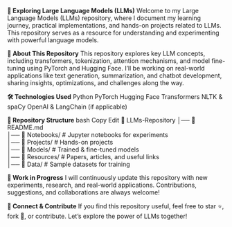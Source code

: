 **🚀 Exploring Large Language Models (LLMs)**
Welcome to my Large Language Models (LLMs) repository, where I document my learning journey, practical implementations, and hands-on projects related to LLMs. This repository serves as a resource for understanding and experimenting with powerful language models.

**📌 About This Repository**
This repository explores key LLM concepts, including transformers, tokenization, attention mechanisms, and model fine-tuning using PyTorch and Hugging Face. I’ll be working on real-world applications like text generation, summarization, and chatbot development, sharing insights, optimizations, and challenges along the way.

**🛠 Technologies Used**
Python
PyTorch
Hugging Face Transformers
NLTK & spaCy
OpenAI & LangChain (if applicable)

**📂 Repository Structure**
bash
Copy
Edit
📁 LLMs-Repository
│── 📄 README.md  
│── 📁 Notebooks/           # Jupyter notebooks for experiments  
│── 📁 Projects/            # Hands-on projects  
│── 📁 Models/              # Trained & fine-tuned models  
│── 📁 Resources/           # Papers, articles, and useful links  
│── 📁 Data/                # Sample datasets for training  

**🚧 Work in Progress**
I will continuously update this repository with new experiments, research, and real-world applications. Contributions, suggestions, and collaborations are always welcome!

**🤝 Connect & Contribute**
If you find this repository useful, feel free to star ⭐, fork 🍴, or contribute. Let’s explore the power of LLMs together!
